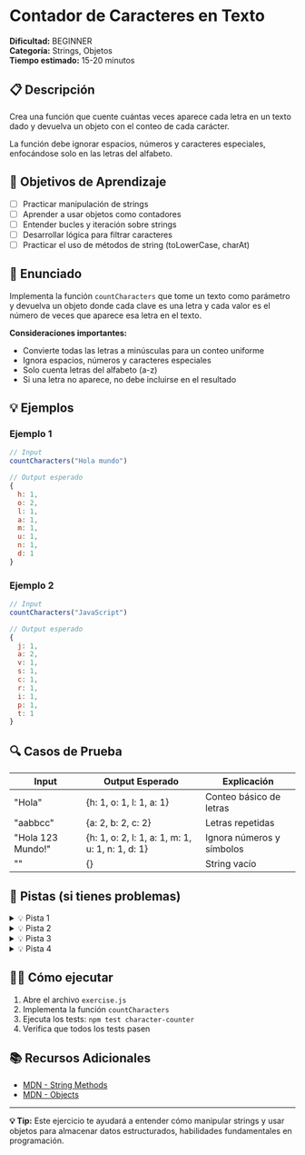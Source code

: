 # Contador de Caracteres en Texto

**Dificultad:** BEGINNER  
**Categoría:** Strings, Objetos  
**Tiempo estimado:** 15-20 minutos

## 📋 Descripción

Crea una función que cuente cuántas veces aparece cada letra en un texto dado y devuelva un objeto con el conteo de cada carácter.

La función debe ignorar espacios, números y caracteres especiales, enfocándose solo en las letras del alfabeto.

## 🎯 Objetivos de Aprendizaje

- [ ] Practicar manipulación de strings
- [ ] Aprender a usar objetos como contadores
- [ ] Entender bucles y iteración sobre strings
- [ ] Desarrollar lógica para filtrar caracteres
- [ ] Practicar el uso de métodos de string (toLowerCase, charAt)

## 📝 Enunciado

Implementa la función `countCharacters` que tome un texto como parámetro y devuelva un objeto donde cada clave es una letra y cada valor es el número de veces que aparece esa letra en el texto.

**Consideraciones importantes:**
- Convierte todas las letras a minúsculas para un conteo uniforme
- Ignora espacios, números y caracteres especiales
- Solo cuenta letras del alfabeto (a-z)
- Si una letra no aparece, no debe incluirse en el resultado

## 💡 Ejemplos

### Ejemplo 1

```javascript
// Input
countCharacters("Hola mundo")

// Output esperado
{
  h: 1,
  o: 2,
  l: 1,
  a: 1,
  m: 1,
  u: 1,
  n: 1,
  d: 1
}
```

### Ejemplo 2

```javascript
// Input
countCharacters("JavaScript")

// Output esperado
{
  j: 1,
  a: 2,
  v: 1,
  s: 1,
  c: 1,
  r: 1,
  i: 1,
  p: 1,
  t: 1
}
```

## 🔍 Casos de Prueba

| Input | Output Esperado | Explicación |
|-------|----------------|-------------|
| "Hola" | {h: 1, o: 1, l: 1, a: 1} | Conteo básico de letras |
| "aabbcc" | {a: 2, b: 2, c: 2} | Letras repetidas |
| "Hola 123 Mundo!" | {h: 1, o: 2, l: 1, a: 1, m: 1, u: 1, n: 1, d: 1} | Ignora números y símbolos |
| "" | {} | String vacío |

## 🧠 Pistas (si tienes problemas)

<details>
<summary>💡 Pista 1</summary>

Usa `toLowerCase()` para convertir el texto a minúsculas y hacer el conteo uniforme.

</details>

<details>
<summary>💡 Pista 2</summary>

Crea un objeto vacío para almacenar los conteos y usa un bucle para iterar sobre cada carácter.

</details>

<details>
<summary>💡 Pista 3</summary>

Verifica si el carácter es una letra usando una condición como `char >= 'a' && char <= 'z'`.

</details>

<details>
<summary>💡 Pista 4</summary>

Si el carácter ya existe en el objeto, incrementa su valor. Si no, inicialízalo en 1.

</details>

## 🏃‍♂️ Cómo ejecutar

1. Abre el archivo `exercise.js`
2. Implementa la función `countCharacters`
3. Ejecuta los tests: `npm test character-counter`
4. Verifica que todos los tests pasen

## 📚 Recursos Adicionales

- [MDN - String Methods](https://developer.mozilla.org/es/docs/Web/JavaScript/Reference/Global_Objects/String)
- [MDN - Objects](https://developer.mozilla.org/es/docs/Web/JavaScript/Reference/Global_Objects/Object)

---

**💡 Tip:** Este ejercicio te ayudará a entender cómo manipular strings y usar objetos para almacenar datos estructurados, habilidades fundamentales en programación.
